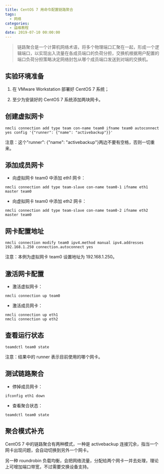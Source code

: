 ```yaml
---
title: CentOS 7 用命令配置链路聚合
tags:
  - 网络
categories:
  - 运维教程
date: 2019-07-10 00:00:00
---
```


> 链路聚合是一个计算机网络术语，将多个物理端口汇聚在一起，形成一个逻辑端口，以实现出入流量在各成员端口的负荷分担，交换机根据用户配置的端口负荷分担策略决定网络封包从哪个成员端口发送到对端的交换机。

<!-- more -->

## 实验环境准备

1. 在 VMware Workstation 部署好 CentOS 7 系统；

2. 至少为安装好的 CentOS 7 系统添加两块网卡。

## 创建虚拟网卡

```
nmcli connection add type team con-name team0 ifname team0 autoconnect yes config '{"runner": {"name": "activebackup"}}'
```

注意：这个"runner": {"name": "activebackup"}两边不要有空格，否则一切重来。

## 添加成员网卡

* 向虚拟网卡 team0 中添加 eth1 网卡：

```
nmcli connection add type team-slave con-name team0-1 ifname eth1 master team0
```

* 向虚拟网卡 team0 中添加 eth2 网卡：

```
nmcli connection add type team-slave con-name team0-2 ifname eth2 master team0
```

## 网卡配置地址

```
nmcli connection modify team0 ipv4.method manual ipv4.addresses 192.168.1.250 connection.autoconnect yes
```

注意：本例为虚拟网卡 team0 设置地址为 192.168.1.250。

## 激活网卡配置

* 激活虚拟网卡：

```
nmcli connection up team0
```

* 激活成员网卡：

```
nmcli connection up eth1
nmcli connection up eth2
```

## 查看运行状态

```
teamdctl team0 state
```

注意：结果中的 runner 表示目前使用的哪个网卡。

## 测试链路聚合

* 停掉成员网卡：

```
ifconfig eth1 down
```

* 查看聚合状态：

```
teamdctl team0 state
```

## 聚合模式补充

CentOS 7 中的链路聚合有两种模式，一种是 activebackup 连接冗余，指当一个网卡出现问题，会自动切换到另外一个网卡。

另一种 roundrobin 负载均衡，会把网络流量，分配给两个网卡一并去处理，理论上可增加端口带宽，不过需要交换设备支持。